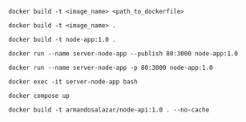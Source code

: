 `docker build -t <image_name> <path_to_dockerfile>`

`docker build -t <image_name> .`

`docker build -t node-app:1.0 .`

`docker run --name server-node-app --publish 80:3000 node-app:1.0`

`docker run --name server-node-app -p 80:3000 node-app:1.0`

`docker exec -it server-node-app bash`

`docker compose up`

`docker build -t armandosalazar/node-api:1.0 . --no-cache`